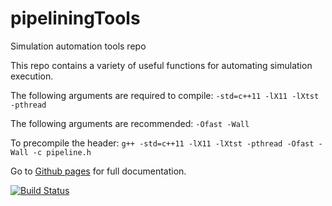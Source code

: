# pipeliningTools
Simulation automation tools repo

This repo contains a variety of useful functions for automating simulation execution.

The following arguments are required to compile: `-std=c++11 -lX11 -lXtst -pthread`

The following arguments are recommended: `-Ofast -Wall`

To precompile the header: `g++ -std=c++11 -lX11 -lXtst -pthread -Ofast -Wall -c pipeline.h`

Go to [Github pages](https://cbray0.github.io/pipeliningTools/html/index.html) for full documentation.

[![Build Status](https://travis-ci.org/cbray0/pipeliningTools.svg?branch=master)](https://travis-ci.org/cbray0/pipeliningTools)
